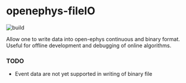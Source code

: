 # openephys-fileIO

![build](https://github.com/teristam/openephys-fileIO/workflows/build/badge.svg?branch=master)

Allow one to write data into open-ephys continuous and binary format. Useful for offline development and debugging of online algorithms.


### TODO
- Event data are not yet supported in writing of binary file
